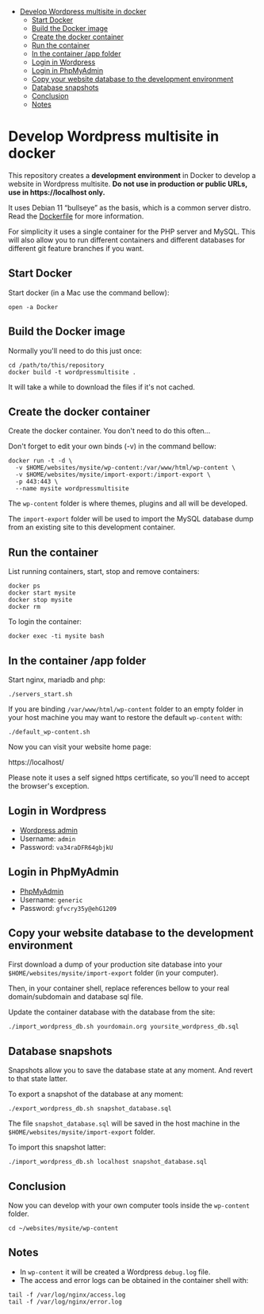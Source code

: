 - [Develop Wordpress multisite in docker](#develop-wordpress-multisite-in-docker)
  - [Start Docker](#start-docker)
  - [Build the Docker image](#build-the-docker-image)
  - [Create the docker container](#create-the-docker-container)
  - [Run the container](#run-the-container)
  - [In the container /app folder](#in-the-container-app-folder)
  - [Login in Wordpress](#login-in-wordpress)
  - [Login in PhpMyAdmin](#login-in-phpmyadmin)
  - [Copy your website database to the development environment](#copy-your-website-database-to-the-development-environment)
  - [Database snapshots](#database-snapshots)
  - [Conclusion](#conclusion)
  - [Notes](#notes)

# Develop Wordpress multisite in docker

This repository creates a **development environment** in Docker to develop a website in Wordpress multisite. **Do not use in production or public URLs, use in https://localhost only.**

It uses Debian 11 “bullseye” as the basis, which is a common server distro. Read the [Dockerfile](Dockerfile) for more information.

For simplicity it uses a single container for the PHP server and MySQL. This will also allow you to run different containers and different databases for different git feature branches if you want.

## Start Docker

Start docker (in a Mac use the command bellow):

```
open -a Docker
```

## Build the Docker image

Normally you'll need to do this just once:

```
cd /path/to/this/repository
docker build -t wordpressmultisite .
```

It will take a while to download the files if it's not cached.

## Create the docker container

Create the docker container. You don't need to do this often...

Don't forget to edit your own binds (-v) in the command bellow:

```
docker run -t -d \
  -v $HOME/websites/mysite/wp-content:/var/www/html/wp-content \
  -v $HOME/websites/mysite/import-export:/import-export \
  -p 443:443 \
  --name mysite wordpressmultisite
```

The `wp-content` folder is where themes, plugins and all will be developed.

The `import-export` folder will be used to import the MySQL database dump from an existing site to this development container.


## Run the container

List running containers, start, stop and remove containers: 

```
docker ps
docker start mysite
docker stop mysite
docker rm
```

To login the container:

```
docker exec -ti mysite bash
```

## In the container /app folder

Start nginx, mariadb and php:

```
./servers_start.sh
```

If you are binding  `/var/www/html/wp-content` folder to an empty folder in your host machine you may want to restore the default `wp-content` with:

```
./default_wp-content.sh
```

Now you can visit your website home page:

https://localhost/

Please note it  uses a self signed https certificate, so you'll need to accept the browser's exception.

## Login in Wordpress

- [Wordpress admin](https://localhost/wp-admin/)
- Username: `admin`
- Password: `va34raDFR64gbjkU`

## Login in PhpMyAdmin

- [PhpMyAdmin](https://localhost/phpmyadmin/)
- Username: `generic`
- Password: `gfvcry35y@ehG1209`

## Copy your website database to the development environment

First download a dump of your production site database into your `$HOME/websites/mysite/import-export` folder (in your computer).

Then, in your container shell, replace references bellow to your real domain/subdomain and database sql file.

Update the container database with the database from the site:

```
./import_wordpress_db.sh yourdomain.org yoursite_wordpress_db.sql
```

## Database snapshots

Snapshots allow you to save the database state at any moment. And revert to that state latter.

To export a snapshot of the database at any moment:

```
./export_wordpress_db.sh snapshot_database.sql
```

The file `snapshot_database.sql` will be saved in the host machine in the `$HOME/websites/mysite/import-export` folder.

To import this snapshot latter:

```
./import_wordpress_db.sh localhost snapshot_database.sql
```


## Conclusion

Now you can develop with your own computer tools inside the `wp-content` folder.

```
cd ~/websites/mysite/wp-content
```

## Notes

- In `wp-content` it will be created a Wordpress `debug.log` file.
- The access and error logs can be obtained in the container shell with:

```
tail -f /var/log/nginx/access.log
tail -f /var/log/nginx/error.log
```
